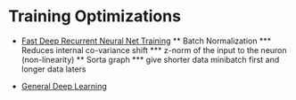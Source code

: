 # Training Optimizations
* [Fast Deep Recurrent Neural Net Training](https://www.youtube.com/watch?v=5-7Qk5ok4kU)
** Batch Normalization
*** Reduces internal co-variance shift
*** z-norm of the input to the neuron (non-linearity)
** Sorta graph
*** give shorter data minibatch first and longer data laters

* [General Deep Learning](https://www.youtube.com/channel/UCSHZKyawb77ixDdsGog4iWA)
